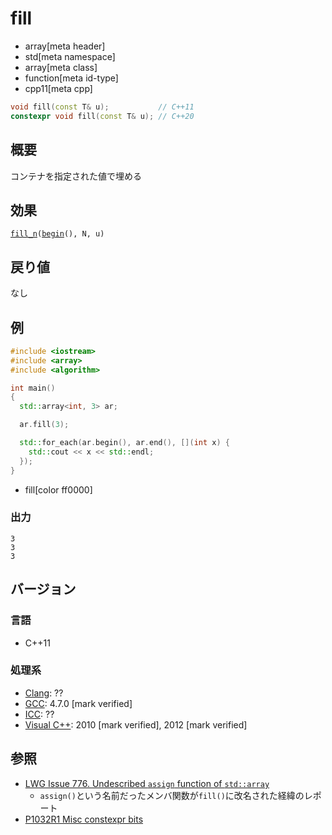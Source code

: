 # fill
* array[meta header]
* std[meta namespace]
* array[meta class]
* function[meta id-type]
* cpp11[meta cpp]

```cpp
void fill(const T& u);           // C++11
constexpr void fill(const T& u); // C++20
```

## 概要
コンテナを指定された値で埋める


## 効果
[`fill_n`](/reference/algorithm/fill_n.md)`(`[`begin`](begin.md)`(), N, u)`


## 戻り値
なし


## 例
```cpp example
#include <iostream>
#include <array>
#include <algorithm>

int main()
{
  std::array<int, 3> ar;

  ar.fill(3);

  std::for_each(ar.begin(), ar.end(), [](int x) {
    std::cout << x << std::endl;
  });
}
```
* fill[color ff0000]


### 出力
```
3
3
3
```

## バージョン
### 言語
- C++11

### 処理系
- [Clang](/implementation.md#clang): ??
- [GCC](/implementation.md#gcc): 4.7.0 [mark verified]
- [ICC](/implementation.md#icc): ??
- [Visual C++](/implementation.md#visual_cpp): 2010 [mark verified], 2012 [mark verified]


## 参照
- [LWG Issue 776. Undescribed `assign` function of `std::array`](http://www.open-std.org/jtc1/sc22/wg21/docs/lwg-defects.html#776)
    - `assign()`という名前だったメンバ関数が`fill()`に改名された経緯のレポート
- [P1032R1 Misc constexpr bits](http://www.open-std.org/jtc1/sc22/wg21/docs/papers/2018/p1032r1.html)

